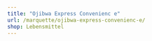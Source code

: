 ```yaml
---
title: "Ojibwa Express Convenienc e"
url: /marquette/ojibwa-express-convenienc-e/
shop: Lebensmittel
---
```

